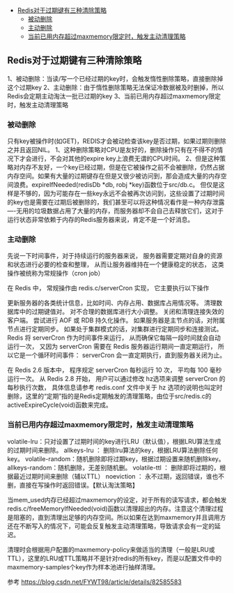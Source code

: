 - [Redis对于过期键有三种清除策略](#Redis对于过期键有三种清除策略)
    - [被动删除](#被动删除)
    - [主动删除](#主动删除)
    - [当前已用内存超过maxmemory限定时，触发主动清理策略](#当前已用内存超过maxmemory限定时，触发主动清理策略)


## Redis对于过期键有三种清除策略
1、被动删除：当读/写一个已经过期的key时，会触发惰性删除策略，直接删除掉这个过期key
2、主动删除：由于惰性删除策略无法保证冷数据被及时删掉，所以Redis会定期主动淘汰一批已过期的key
3、当前已用内存超过maxmemory限定时，触发主动清理策略



### 被动删除

只有key被操作时(如GET)，REDIS才会被动检查该key是否过期，如果过期则删除之并且返回NIL。 
1、这种删除策略对CPU是友好的，删除操作只有在不得不的情况下才会进行，不会对其他的expire key上浪费无谓的CPU时间。 
2、但是这种策略对内存不友好，一个key已经过期，但是在它被操作之前不会被删除，仍然占据内存空间。如果有大量的过期键存在但是又很少被访问到，那会造成大量的内存空间浪费。expireIfNeeded(redisDb *db, robj *key)函数位于src/db.c。 
但仅是这样是不够的，因为可能存在一些key永远不会被再次访问到，这些设置了过期时间的key也是需要在过期后被删除的，我们甚至可以将这种情况看作是一种内存泄露—-无用的垃圾数据占用了大量的内存，而服务器却不会自己去释放它们，这对于运行状态非常依赖于内存的Redis服务器来说，肯定不是一个好消息。



### 主动删除

先说一下时间事件，对于持续运行的服务器来说， 服务器需要定期对自身的资源和状态进行必要的检查和整理， 从而让服务器维持在一个健康稳定的状态， 这类操作被统称为常规操作（cron job）

在 Redis 中， 常规操作由 redis.c/serverCron 实现， 它主要执行以下操作

更新服务器的各类统计信息，比如时间、内存占用、数据库占用情况等。
清理数据库中的过期键值对。
对不合理的数据库进行大小调整。
关闭和清理连接失效的客户端。
尝试进行 AOF 或 RDB 持久化操作。
如果服务器是主节点的话，对附属节点进行定期同步。
如果处于集群模式的话，对集群进行定期同步和连接测试。
Redis 将 serverCron 作为时间事件来运行， 从而确保它每隔一段时间就会自动运行一次， 又因为 serverCron 需要在 Redis 服务器运行期间一直定期运行， 所以它是一个循环时间事件： serverCron 会一直定期执行，直到服务器关闭为止。

在 Redis 2.6 版本中， 程序规定 serverCron 每秒运行 10 次， 平均每 100 毫秒运行一次。 从 Redis 2.8 开始， 用户可以通过修改 hz选项来调整 serverCron 的每秒执行次数， 具体信息请参考 redis.conf 文件中关于 hz 选项的说明也叫定时删除，这里的“定期”指的是Redis定期触发的清理策略，由位于src/redis.c的activeExpireCycle(void)函数来完成。




### 当前已用内存超过maxmemory限定时，触发主动清理策略

volatile-lru：只对设置了过期时间的key进行LRU（默认值），根据LRU算法生成的过期时间来删除。
allkeys-lru ： 删除lru算法的key，根据LRU算法删除任何key。
volatile-random：随机删除即将过期key，根据过期设置来随机删除key。
allkeys-random：随机删除，无差别随机删。
volatile-ttl ： 删除即将过期的，根据最近过期时间来删除（辅以TTL）
noeviction ： 永不过期，返回错误，谁也不删，直接在写操作时返回错误。【默认淘汰策略】

当mem_used内存已经超过maxmemory的设定，对于所有的读写请求，都会触发redis.c/freeMemoryIfNeeded(void)函数以清理超出的内存。注意这个清理过程是阻塞的，直到清理出足够的内存空间。所以如果在达到maxmemory并且调用方还在不断写入的情况下，可能会反复触发主动清理策略，导致请求会有一定的延迟。

清理时会根据用户配置的maxmemory-policy来做适当的清理（一般是LRU或TTL），这里的LRU或TTL策略并不是针对redis的所有key，而是以配置文件中的maxmemory-samples个key作为样本池进行抽样清理。






参考
https://blog.csdn.net/FYWT98/article/details/82585583

